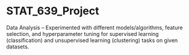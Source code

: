 # STAT_639_Project

Data Analysis – Experimented with different models/algorithms, feature selection, and hyperparameter tuning for supervised learning (classification) and unsupervised learning (clustering) tasks on given datasets.
